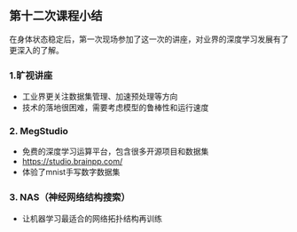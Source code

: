 ## 第十二次课程小结

在身体状态稳定后，第一次现场参加了这一次的讲座，对业界的深度学习发展有了更深入的了解。

### 1.旷视讲座

- 工业界更关注数据集管理、加速预处理等方向
- 技术的落地很困难，需要考虑模型的鲁棒性和运行速度

### 2. MegStudio

- 免费的深度学习运算平台，包含很多开源项目和数据集
- https://studio.brainpp.com/
- 体验了mnist手写数字数据集

### 3. NAS（神经网络结构搜索）

- 让机器学习最适合的网络拓扑结构再训练